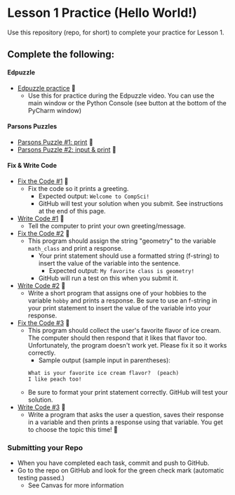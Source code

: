 # Lesson 1 Practice (Hello World!)

Use this repository (repo, for short) to complete your practice for Lesson 1.

## Complete the following:
#### Edpuzzle
* [Edpuzzle practice](edpuzzle_practice.py) 🥉
  * Use this for practice during the Edpuzzle video. You can use the main window or the Python Console (see button at the bottom of the PyCharm window)

#### Parsons Puzzles  
* [Parsons Puzzle #1: print](https://athenian-computer-science.github.io/hosting-parsons-on-github-template/parsons/print.html) 🥉
* [Parsons Puzzle #2: input & print](https://athenian-computer-science.github.io/hosting-parsons-on-github-template/parsons/input-print.html)  🥉

#### Fix & Write Code  
* [Fix the Code #1](src/fix_code_1.py) 🥉
  * Fix the code so it prints a greeting. 
    * Expected output: `Welcome to CompSci!`
    * GitHub will test your solution when you submit. See instructions at the end of this page.
* [Write Code #1](src/write_code_1.py) 🥈
  * Tell the computer to print your own greeting/message.
* [Fix the Code #2](src/fix_code_2.py) 🥉
  * This program should assign the string "geometry" to the variable `math_class` and print a response. 
    * Your print statement should use a formatted string (f-string) to insert the value of the variable into the sentence.
      * Expected output: `My favorite class is geometry!`
    * GitHub will run a test on this when you submit it.
* [Write Code #2](src/write_code_2.py) 🥈
  * Write a short program that assigns one of your hobbies to the variable `hobby` and prints a response. Be sure to use an f-string in your print statement to insert the value of the variable into your response.
* [Fix the Code #3](src/fix_code_3.py) 🥉
  * This program should collect the user's favorite flavor of ice cream. The computer should then respond that it likes that flavor too. Unfortunately, the program doesn't work yet. Please fix it so it works correctly.
    *  Sample output (sample input in parentheses):
     ```
    What is your favorite ice cream flavor?  (peach)
    I like peach too!
    ```
  * Be sure to format your print statement correctly. GitHub will test your solution.
* [Write Code #3](src/write_code_3.py) 🥉
  * Write a program that asks the user a question, saves their response in a variable and then prints a response using that variable. You get to choose the topic this time! 🎉

### Submitting your Repo
* When you have completed each task, commit and push to GitHub. 
* Go to the repo on GitHub and look for the green check mark (automatic testing passed.)
  * See Canvas for more information

